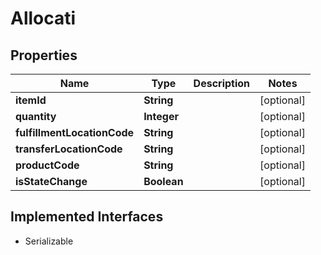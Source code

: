 

# Allocati


## Properties

| Name | Type | Description | Notes |
|------------ | ------------- | ------------- | -------------|
|**itemId** | **String** |  |  [optional] |
|**quantity** | **Integer** |  |  [optional] |
|**fulfillmentLocationCode** | **String** |  |  [optional] |
|**transferLocationCode** | **String** |  |  [optional] |
|**productCode** | **String** |  |  [optional] |
|**isStateChange** | **Boolean** |  |  [optional] |


## Implemented Interfaces

* Serializable


